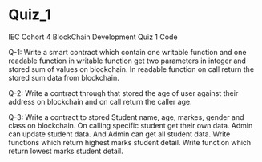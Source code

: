 # Quiz_1
IEC Cohort 4 BlockChain Development Quiz 1 Code

Q-1: Write a smart contract which contain one writable function and one readable function in writable function get two parameters in integer and stored sum of values on blockchain. In readable function on call return the stored sum data from blockchain.

Q-2: Write  a contract through that stored the age of user against their address on blockchain and on call return the caller age.

Q-3: Write a contract to stored Student name, age, markes, gender and class on blockchain. On calling specific student get their own data. Admin can update student data. And Admin can get all student data. 
Write functions which return highest marks student detail. 
Write function which return lowest marks student detail.
